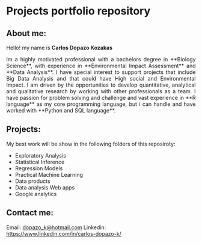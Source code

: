 # Projects portfolio repository

## About me:
Hello! my name is **Carlos Dopazo Kozakas**

<div style="text-align: justify">
Im a highly motivated professional with a bachelors degree in **Biology Science**, with experience in **Environmental Impact Assessment** and **Data Analysis**. I have special interest to support projects that include Big Data Analysis and that could have High social and Environmental Impact. I am driven by the opportunities to develop quantitative, analytical and qualitative research by working with other professionals as a team. I have passion for problem solving and challenge and vast experience in **R language** as my core programming  language, but i can handle and have worked with **Python and SQL language**. </div>

## Projects:

My best work will be show in the following folders of this reposiroty:

* Exploratory Analysis
* Statistical Inference
* Regression Models
* Practical Machine Learning
* Data products
* Data analysis Web apps
* Google analytics

## Contact me:
 Email: dopazo_k@hotmail.com
 Linkedin: https://www.linkedin.com/in/carlos-dopazo-k/
